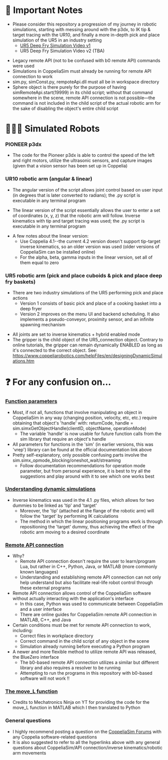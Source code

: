 # 🤖 Important Notes

- Please consider this repository a progression of my journey in robotic simulations, starting with messing around with the p3dx, to IK tip & target tracing with the UR10, and finally a more in-depth pick and place simulation of the UR5 in an industry setting
   - [UR5 Deep Fry Simulation Video v1](https://www.youtube.com/watch?v=A1o8x-pBRHQ)
   - UR5 Deep Fry Simulation Video v2 (TBA)
* Legacy remote API (not to be confused with b0 remote API) commands were used
* Simulations in CoppeliaSim must already be running for remote API connection to work
* sim.py, simConst.py, rempoteApi.dll must all be in workspace directory
* Sphere object is there purely for the purpose of having simRemoteApi.start(19999) in its child script; without that command somewhere in the scene, remote API connection is not possible—the command is not included in the child script of the actual robotic arm for the sake of disabling the object's entire child script

# 👨🏻‍💻 Simulated Robots

### PIONEER p3dx 
  * The code for the Pioneer p3dx is able to control the speed of the left and right motors, utilize the ultrasonic sensors, and capture images (given that a vision
sensor has been set up in Coppelia)

### UR10 robotic arm (angular & linear)
 * The angular version of the script allows joint control based on user input (in degrees that is later converted to radians); the .py script is executable in any terminal program

* The linear version of the script essentially allows the user to enter a set of coordinates (x, y, z) that the robotic arm will follow. Inverse kinematics with tip and target tracing was used; the .py script is executable in any terminal program

- A few notes about the linear version:
   - Use Coppelia 4.1--the current 4.2 version doesn't support tip-target inverse kinematics, so an older version was used (older versions of CoppeliaSim can be installed online)
   - For the alpha, beta, gamma inputs in the linear version, set all of them equal to zero

### UR5 robotic arm (pick and place cuboids & pick and place deep fry baskets)
- There are two industry simulations of the UR5 performing pick and place actions
   - Version 1 consists of basic pick and place of a cooking basket into a deep fryer
   - Version 2 improves on the menu UI and backend scheduling. It also implements a pseudo-conveyor, proximity sensor, and an infinite spawning mechanism
* All joints are set to inverse kinematics + hybrid enabled mode
* The gripper is the child object of the UR5_connection object. Contrary to online tutorials, the gripper can remain dynamically ENABLED as long as it's connected to the correct object. See: https://www.coppeliarobotics.com/helpFiles/en/designingDynamicSimulations.htm

# ❓ For any confusion on...

### [Function parameters](https://www.coppeliarobotics.com/helpFiles/en/remoteApiFunctionsPython.htm)
- Most, if not all, functions that involve manipulating an object in CoppeliaSim in any way (changing position, velocity, etc, etc.) require obtaining that object's 'handle' with: returnCode, handle = sim.simxGetObjectHandle(clientID, objectName, operationMode)
   - The variable 'handle' is now usable for future function calls from the sim library that require an object's handle
- All parameters for functions in the 'sim' (in earlier versions, this was 'vrep') library can be found at the official documentation link above
- Pretty self-explanatory, only possible confusing parts involve the sim.simx_opmode_blocking/oneshot_wait/streaming
   - Follow documentation recommendations for operation mode parameter, but from personal experience, it is best to try all the suggestions and play around with it to see which one works best

### [Understanding dynamic simulations](https://www.coppeliarobotics.com/helpFiles/en/designingDynamicSimulations.htm)
- Inverse kinematics was used in the 4.1 .py files, which allows for two dummies to be linked as 'tip' and 'target'
   - Moreover, the 'tip' (attached at the flange of the robotic arm) will follow the 'target' by performing IK calculations
   - The method in which the linear positioning programs work is through repositioning the 'target' dummy, thus achieving the effect of the robotic arm moving to a desired coordinate

### [Remote API connection](https://youtu.be/SQont-mTnfM?t=982)
- Why?
   - Remote API connection doesn't require the user to learn/program Lua, but rather in C++, Python, Java, or MATLAB (more commonly known languages)
   - Understanding and establishing remote API connection can not only help understand but also facilitate real-life robot control through these external programs
- Remote API connection allows control of the CoppeliaSim software without actually interacting with the application's interface
   - In this case, Python was used to communicate between CoppeliaSim and a user interface
   - There are online guides for CoppeliaSim remote API connection in MATLAB, C++, and Java
- Certain conditions must be met for remote API connection to work, including:
   - Correct files in workplace directory
   - Correct command in the child script of any object in the scene
   - Simulation already running before executing a Python program
- A newer and more flexible method to utilize remote API was released, the BlueZero interface
   - The b0-based remote API connection utilizes a similar but different library and also requires a resolver to be running
   - Attempting to run the programs in this repository with b0-based software will not work !!

### [The move_L function](https://youtu.be/CVoV08T0Aqo?t=948)
- Credits to Mechatronics Ninja on YT for providing the code for the move_L function in MATLAB which I then translated to Python

### General questions
- I highly recommend posting a question on the [CoppeliaSim Forums](https://forum.coppeliarobotics.com/) with any Coppelia software-related questions
- It is also suggested to refer to all the hyperlinks above with any general questions about CoppeliaSim/API connection/inverse kinematics/robotic arm movements
